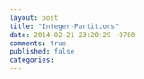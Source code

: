 ```yaml
---
layout: post
title: "Integer-Partitions"
date: 2014-02-21 23:20:29 -0700
comments: true
published: false
categories: 
---
```

